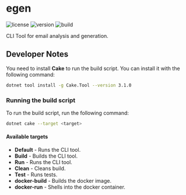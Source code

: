 # egen

![license](https://img.shields.io/badge/license-BSD-brightgreen.svg)
![version](https://img.shields.io/badge/version-0.5.5-lightgrey.svg)
![build](https://img.shields.io/github/actions/workflow/status/cavoq/egen/workflow.yml)

CLI Tool for email analysis and generation.

## Developer Notes

You need to install **Cake** to run the build script. You can install it with the following command:

```bash
dotnet tool install -g Cake.Tool --version 3.1.0
```

### Running the build script

To run the build script, run the following command:

```bash
dotnet cake --target <target>
```

#### Available targets

- **Default** - Runs the CLI tool.
- **Build** - Builds the CLI tool.
- **Run** - Runs the CLI tool.
- **Clean** - Cleans build.
- **Test** - Runs tests.
- **docker-build** - Builds the docker image.
- **docker-run** - Shells into the docker container.
